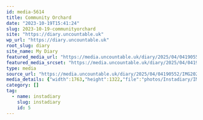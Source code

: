 ```yaml
---
id: media-5614
title: Community Orchard
date: "2023-10-19T15:41:24"
slug: 2023-10-19-communityorchard
site: "https://diary.uncountable.uk"
wp_url: "https://diary.uncountable.uk"
root_slug: diary
site_name: My Diary
featured_media_url: "https://media.uncountable.uk/diary/2025/04/04190552/IMG20231019164124.webp"
featured_media_srcset: "https://media.uncountable.uk/diary/2025/04/04190552/IMG20231019164124-300x225.webp 300w, https://media.uncountable.uk/diary/2025/04/04190552/IMG20231019164124-1024x768.webp 1024w, https://media.uncountable.uk/diary/2025/04/04190552/IMG20231019164124-150x150.webp 150w, https://media.uncountable.uk/diary/2025/04/04190552/IMG20231019164124-640x480.webp 640w, https://media.uncountable.uk/diary/2025/04/04190552/IMG20231019164124.webp 1763w"
type: media
source_url: "https://media.uncountable.uk/diary/2025/04/04190552/IMG20231019164124.webp"
media_details: {"width":1763,"height":1322,"file":"photos/Instadiary/IMG20231019164124.webp","filesize":171818,"sizes":{"medium":{"file":"IMG20231019164124-300x225.webp","width":300,"height":225,"filesize":26744,"mime_type":"image/webp","source_url":"https://media.uncountable.uk/diary/2025/04/04190552/IMG20231019164124-300x225.webp"},"large":{"file":"IMG20231019164124-1024x768.webp","width":1024,"height":768,"filesize":222706,"mime_type":"image/webp","source_url":"https://media.uncountable.uk/diary/2025/04/04190552/IMG20231019164124-1024x768.webp"},"thumbnail":{"file":"IMG20231019164124-150x150.webp","width":150,"height":150,"filesize":9442,"mime_type":"image/webp","source_url":"https://media.uncountable.uk/diary/2025/04/04190552/IMG20231019164124-150x150.webp"},"mobwidth":{"file":"IMG20231019164124-640x480.webp","width":640,"height":480,"filesize":107572,"mime_type":"image/webp","source_url":"https://media.uncountable.uk/diary/2025/04/04190552/IMG20231019164124-640x480.webp"},"full":{"file":"IMG20231019164124.webp","width":1763,"height":1322,"mime_type":"image/webp","source_url":"https://media.uncountable.uk/diary/2025/04/04190552/IMG20231019164124.webp"}},"image_meta":{"aperture":"0","credit":"","camera":"","caption":"","created_timestamp":"0","copyright":"","focal_length":"0","iso":"0","shutter_speed":"0","title":"","orientation":"0","keywords":[]}}
category: []
tag:
  - name: instadiary
    slug: instadiary
    id: 5
---
```


